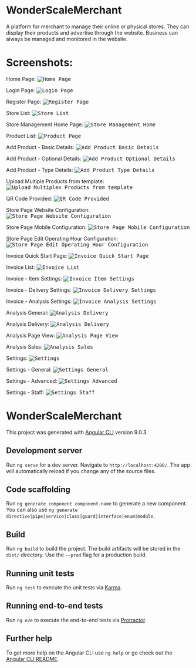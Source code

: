 # WonderScaleMerchant
A platform for merchant to manage their online or physical stores.
They can display their products and advertise through the website.
Business can always be managed and monitored in the website.

# Screenshots:
Home Page:
<kbd>![Home Page](./screenshots/01_home_page.png)</kbd>

Login Page:
<kbd>![Login Page](./screenshots/02_login_page.png)</kbd>

Register Page:
<kbd>![Register Page](./screenshots/03_register_page.png)</kbd>

Store List:
<kbd>![Store List](./screenshots/04_store_list.png)</kbd>

Store Management Home Page:
<kbd>![Store Management Home](./screenshots/05_store_management_home_page.png)</kbd>

Product List:
<kbd>![Product Page](./screenshots/06_products.png)</kbd>

Add Product - Basic Details:
<kbd>![Add Product Basic Details](./screenshots/07_add_product_basic.png)</kbd>

Add Product - Optional Details:
<kbd>![Add Product Optional Details](./screenshots/07_add_product_optional.png)</kbd>

Add Product - Type Details:
<kbd>![Add Product Type Details](./screenshots/07_add_product_type.png)</kbd>

Upload Multiple Products from template:
<kbd>![Upload Multiplex Products from template](./screenshots/08_upload_multiple_products_by_template.png)</kbd>

QR Code Provided:
<kbd>![QR Code Provided](./screenshots/12_qr_code_provided.png)</kbd>

Store Page Website Configuration:
<kbd>![Store Page Website Configuration](./screenshots/09_store_page_01_website.png)</kbd>

Store Page Mobile Configuration:
<kbd>![Store Page Mobile Configuration](./screenshots/09_store_page_02_mobile.png)</kbd>

Store Page Edit Operating Hour Configuration:
<kbd>![Store Page Edit Operating Hour Configuration](./screenshots/09_store_page_03_edit_operatinghour.png)</kbd>

Invoice Quick Start Page:
<kbd>![Invoice Quick Start Page](./screenshots/13_invoice_01_quick_start_page.png)</kbd>

Invoice List:
<kbd>![Invoice List](./screenshots/13_invoice_02.png)</kbd>

Invoice - Item Settings:
<kbd>![Invoice Item Settings](./screenshots/13_invoice_03_item_settings.png)</kbd>

Invoice - Delivery Settings:
<kbd>![Invoice Delivery Settings](./screenshots/13_invoice_04_delivery_settings.png)</kbd>

Invoice - Analysis Settings:
<kbd>![Invoice Analysis Settings](./screenshots/13_invoice_05_analysis.png)</kbd>

Analysis General:
<kbd>![Analysis Delivery](./screenshots/10_analysis_general.png)</kbd>

Analysis Delivery:
<kbd>![Analysis Delivery](./screenshots/10_analysis_delivery.png)</kbd>

Analysis Page View:
<kbd>![Analysis Page View](./screenshots/10_analysis_pageview.png)</kbd>

Analysis Sales:
<kbd>![Analysis Sales](./screenshots/10_analysis_sales.png)</kbd>

Settings:
<kbd>![Settings](./screenshots/11_settings.png)</kbd>

Settings - General:
<kbd>![Settings General](./screenshots/11_settings_general.png)</kbd>

Settings - Advanced:
<kbd>![Settings Advanced](./screenshots/11_settings_advanced.png)</kbd>

Settings - Staff:
<kbd>![Settings Staff](./screenshots/11_settings_staff.png)</kbd>


# WonderScaleMerchant

This project was generated with [Angular CLI](https://github.com/angular/angular-cli) version 9.0.3.

## Development server

Run `ng serve` for a dev server. Navigate to `http://localhost:4200/`. The app will automatically reload if you change any of the source files.

## Code scaffolding

Run `ng generate component component-name` to generate a new component. You can also use `ng generate directive|pipe|service|class|guard|interface|enum|module`.

## Build

Run `ng build` to build the project. The build artifacts will be stored in the `dist/` directory. Use the `--prod` flag for a production build.

## Running unit tests

Run `ng test` to execute the unit tests via [Karma](https://karma-runner.github.io).

## Running end-to-end tests

Run `ng e2e` to execute the end-to-end tests via [Protractor](http://www.protractortest.org/).

## Further help

To get more help on the Angular CLI use `ng help` or go check out the [Angular CLI README](https://github.com/angular/angular-cli/blob/master/README.md).
